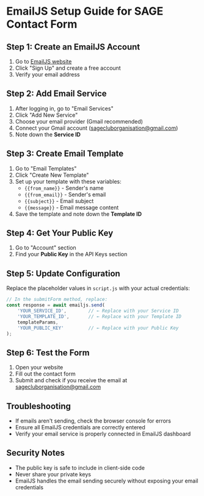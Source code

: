 # EmailJS Setup Guide for SAGE Contact Form

## Step 1: Create an EmailJS Account
1. Go to [EmailJS website](https://www.emailjs.com/)
2. Click "Sign Up" and create a free account
3. Verify your email address

## Step 2: Add Email Service
1. After logging in, go to "Email Services"
2. Click "Add New Service"
3. Choose your email provider (Gmail recommended)
4. Connect your Gmail account (sagecluborganisation@gmail.com)
5. Note down the **Service ID**

## Step 3: Create Email Template
1. Go to "Email Templates"
2. Click "Create New Template"
3. Set up your template with these variables:
   - `{{from_name}}` - Sender's name
   - `{{from_email}}` - Sender's email
   - `{{subject}}` - Email subject
   - `{{message}}` - Email message content
4. Save the template and note down the **Template ID**

## Step 4: Get Your Public Key
1. Go to "Account" section
2. Find your **Public Key** in the API Keys section

## Step 5: Update Configuration
Replace the placeholder values in `script.js` with your actual credentials:

```javascript
// In the submitForm method, replace:
const response = await emailjs.send(
    'YOUR_SERVICE_ID',        // ← Replace with your Service ID
    'YOUR_TEMPLATE_ID',       // ← Replace with your Template ID
    templateParams,
    'YOUR_PUBLIC_KEY'         // ← Replace with your Public Key
);
```

## Step 6: Test the Form
1. Open your website
2. Fill out the contact form
3. Submit and check if you receive the email at sagecluborganisation@gmail.com

## Troubleshooting
- If emails aren't sending, check the browser console for errors
- Ensure all EmailJS credentials are correctly entered
- Verify your email service is properly connected in EmailJS dashboard

## Security Notes
- The public key is safe to include in client-side code
- Never share your private keys
- EmailJS handles the email sending securely without exposing your email credentials

